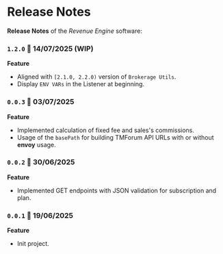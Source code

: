 # Release Notes

**Release Notes** of the *Revenue Engine* software:

### <code>1.2.0</code> :calendar: 14/07/2025 (WIP)
**Feature**
* Aligned with `[2.1.0, 2.2.0)` version of `Brokerage Utils`.
* Display `ENV VARs` in the Listener at beginning.

### <code>0.0.3</code> :calendar: 03/07/2025
**Feature**
* Implemented calculation of fixed fee and sales's commissions.
* Usage of the `basePath` for building TMForum API URLs with or without **envoy** usage.

### <code>0.0.2</code> :calendar: 30/06/2025
**Feature**
* Implemented GET endpoints with JSON validation for subscription and plan.

### <code>0.0.1</code> :calendar: 19/06/2025
**Feature**
* Init project.